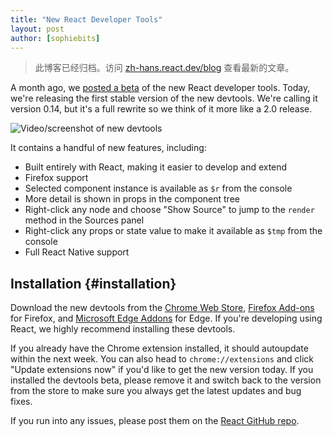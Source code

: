 ```yaml
---
title: "New React Developer Tools"
layout: post
author: [sophiebits]
---
```


<div class="scary">

> 此博客已经归档。访问 [zh-hans.react.dev/blog](https://zh-hans.react.dev/blog) 查看最新的文章。

</div>

A month ago, we [posted a beta](/blog/2015/08/03/new-react-devtools-beta.html) of the new React developer tools. Today, we're releasing the first stable version of the new devtools. We're calling it version 0.14, but it's a full rewrite so we think of it more like a 2.0 release.

![Video/screenshot of new devtools](../images/blog/devtools-full.gif)

It contains a handful of new features, including:

* Built entirely with React, making it easier to develop and extend
* Firefox support
* Selected component instance is available as `$r` from the console
* More detail is shown in props in the component tree
* Right-click any node and choose "Show Source" to jump to the `render` method in the Sources panel
* Right-click any props or state value to make it available as `$tmp` from the console
* Full React Native support

## Installation {#installation}

Download the new devtools from the [Chrome Web Store](https://chrome.google.com/webstore/detail/react-developer-tools/fmkadmapgofadopljbjfkapdkoienihi), [Firefox Add-ons](https://addons.mozilla.org/en-US/firefox/addon/react-devtools/) for Firefox, and [Microsoft Edge Addons](https://microsoftedge.microsoft.com/addons/detail/gpphkfbcpidddadnkolkpfckpihlkkil) for Edge. If you're developing using React, we highly recommend installing these devtools.

If you already have the Chrome extension installed, it should autoupdate within the next week. You can also head to `chrome://extensions` and click "Update extensions now" if you'd like to get the new version today. If you installed the devtools beta, please remove it and switch back to the version from the store to make sure you always get the latest updates and bug fixes.

If you run into any issues, please post them on the [React GitHub repo](https://github.com/facebook/react).

